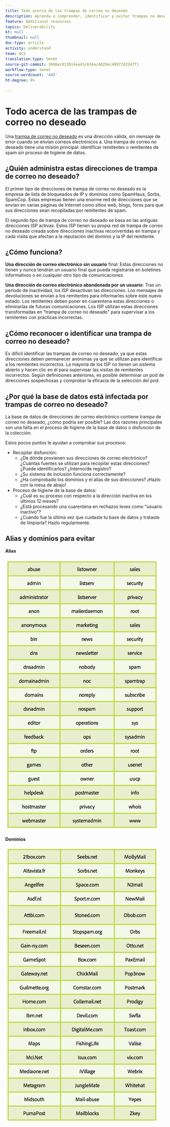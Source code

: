 ```yaml
---
title: Todo acerca de las trampas de correo no deseado
description: Aprenda a comprender, identificar y evitar trampas no deseadas al administrar la capacidad de envío.
feature: Additional resources
topics: Deliverability
kt: null
thumbnail: null
doc-type: article
activity: understand
team: ACS
translation-type: tm+mt
source-git-commit: 3696ec013014ea41c634ac4829ec40977d224ff1
workflow-type: tm+mt
source-wordcount: '442'
ht-degree: 0%

---
```



# Todo acerca de las trampas de correo no deseado

Una [trampa de correo no deseado](/help/metrics/spam-traps.md) es una dirección válida, sin mensaje de error cuando se envían correos electrónicos a. Una trampa de correo no deseado tiene una misión principal: identificar remitentes o remitentes de spam sin proceso de higiene de datos.

## ¿Quién administra estas direcciones de trampa de correo no deseado?

El primer tipo de direcciones de trampa de correo no deseado es la empresa de lista de bloqueados de IP y dominios como SpamHaus, Sorbs, SpamCop. Estas empresas tienen una enorme red de direcciones que se envían en varias páginas de Internet como sitios web, blogs, foros para que sus direcciones sean recopiladas por remitentes de spam.

El segundo tipo de trampa de correo no deseado se basa en las antiguas direcciones ISP activas. Estos ISP tienen su propia red de trampa de correo no deseado creada sobre direcciones inactivas reconvertidas en trampa y cada visita que afectan a la reputación del dominio y la IP del remitente.

## ¿Cómo funciona?

**Una dirección de correo electrónico sin usuario** final: Estas direcciones no tienen y nunca tendrán un usuario final que pueda registrarse en boletines informativos o en cualquier otro tipo de comunicaciones.

**Una dirección de correo electrónico abandonada por un usuario**: Tras un periodo de inactividad, los ISP desactivan las direcciones. Los mensajes de devoluciones se envían a los remitentes para informarles sobre este nuevo estado. Los remitentes deben poner en cuarentena estas direcciones o eliminarlas de futuras comunicaciones. Los ISP utilizan estas direcciones transformadas en &quot;trampa de correo no deseado&quot; para supervisar a los remitentes con prácticas incorrectas.

## ¿Cómo reconocer o identificar una trampa de correo no deseado?

Es difícil identificar las trampas de correo no deseado, ya que estas direcciones deben permanecer anónimas ya que se utilizan para identificar a los remitentes incorrectos. La mayoría de los ISP no tienen un sistema abierto y hacen clic en él para supervisar las visitas de remitentes incorrectos. Según definiciones anteriores, es posible determinar un pod de direcciones sospechosas y comprobar la eficacia de la selección del pod.

## ¿Por qué la base de datos está infectada por trampas de correo no deseado?

La base de datos de direcciones de correo electrónico contiene trampa de correo no deseado, ¿cómo podría ser posible? Las dos razones principales son una falta en el proceso de higiene de la base de datos o disfunción de la colección.

Estos pocos puntos le ayudan a comprobar sus procesos:

* Recopilar disfunción:
   * ¿De dónde provienen sus direcciones de correo electrónico? ¿Cuántas fuentes se utilizan para recopilar estas direcciones? ¿Puede identificarlos? ¿Interno/de registro?
   * ¿Su sistema de inclusión funciona correctamente?
   * ¿Ha comprobado los dominios y el alias de sus direcciones? ¡Hazlo con la mesa de abajo!
* Proceso de higiene de la base de datos:
   * ¿Cuál es su proceso con respecto a la dirección inactiva en los últimos 12 meses?
   * ¿Está procesando una cuarentena en rechazos leves como &quot;usuario inactivo&quot;?
   * ¿Cuándo fue la última vez que cuidaste tu base de datos y trataste de limpiarla? Hazlo regularmente.

## Alias y dominios para evitar

**Alias**

![](../../help/assets/aliases.png)

**Dominios**

![](../../help/assets/domains.png)